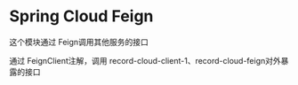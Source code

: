 # Spring Cloud Feign

这个模块通过 Feign调用其他服务的接口

通过 FeignClient注解，调用 record-cloud-client-1、record-cloud-feign对外暴露的接口